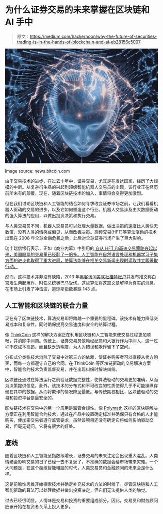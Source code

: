 # 为什么证券交易的未来掌握在区块链和 AI 手中

> 原文：<https://medium.com/hackernoon/why-the-future-of-securities-trading-is-in-the-hands-of-blockchain-and-ai-eb28156c5007>

![](img/d4b8710fc5d78652c0731ec7dc7e424e.png)

image source: news.bitcoin.com

由于交易技术的进步，在过去十年中，证券交易，尤其是在发达国家，经历了大规模的中断。从复杂衍生品的兴起到超级智能机器人交易员的出现，该行业正在经历前所未有的颠覆。现在，随着区块链技术的加入，事情将会变得更加激烈。

但在我们讨论区块链和人工智能的结合如何寻求改变证券市场之前，让我们看看机器人驱动的交易的进步，以及它如何塑造这个行业。机器人交易涉及由大数据驱动的强大算法的应用，以做出投资决策和执行交易。

与人类交易员不同，机器人交易员可以处理大量数据，做出决策的速度比人类快无数倍，没有人类的情感或偏见，从而改善决策。高频交易(HFT)等算法驱动的技术出现在 2008 年全球金融危机之后，此后对全球证券市场产生了巨大影响。

瑞士瑞信银行表示，正如《商业内幕》中引用的[,自从 HFT 和高速交易策略兴起以来，美国股票的交易量已经翻了一倍多。人工智能在自然语言处理和机器学习子集方面的进步也取得了重大进展，使算法能够在相关交易新闻出现时读取并立即采取行动。](http://www.businessinsider.com/how-high-frequency-trading-has-changed-the-stock-market-2017-3)

然而，这种技术并非没有缺陷，2013 年[黑客访问美联社推特账户](https://www.theguardian.com/business/2013/apr/23/ap-tweet-hack-wall-street-freefall)并发布推文称白宫发生两起爆炸，时任总统奥巴马受伤。这些算法将这篇文章解释为真实的消息，在市场上引发了冲击波，道琼斯指数暴跌 143 点。

## 人工智能和区块链的联合力量

现在有了区块链技术，算法交易即将跨越一个重要的里程碑。该技术有能力降低交易成本和复杂性，同时确保提高交易速度和安全的结算过程。

像 [ThinkCoin](https://www.thinkcoin.io/) 这样的解决方案正在利用区块链和人工智能来使交易过程更加顺畅，并消除中间商。传统上，证券交易员依赖经纪商和大银行作为中间人，这一过程不仅成本高昂，而且缺乏透明度，为人为错误和欺诈留下了空间。

分布式分类帐技术消除了交易中对第三方的依赖，使证券购买者可以直接从卖方购买，而每一方都遵守自己的合同。在 ThinkCoin 等区块链驱动的交易解决方案中，智能合约技术负责监督交易，并在出现纠纷时解决纠纷。

区块链还通过在算法运行之前验证数据完整性，使算法驱动的交易更加准确，从而为决策提供信息。此外，该技术的分布式和不可改变的性质使得几乎不可能操纵存储在其中的数据，从而将欺诈的情况降至最低。与传统期权相比，区块链驱动的交易和投资平台是最安全的。

区块链技术在交易中的另一个应用是监管合规性。像 [Polymath](https://hackernoon.com/polymath-the-securities-token-platform-using-blockchain-cb986fe22be2) 这样的区块链解决方案正在利用智能合约技术，通过在产品中设置确定标准并确保只有合格的人才能购买，使加密交易者遵守监管要求。虽然该项目还没有确定它将如何影响驱动交易，但毫无疑问，它将有很大的好处。

## **底线**

随着区块链和人工智能呈指数级增长，证券交易的未来注定会出现重大混乱。人类情绪会影响交易的日子已经一去不复返了，不准确的数据会给市场带来灾难。一个大问题是，在这个超级智能电脑的时代，人类交易员和金融顾问的未来会是什么样。

这是前瞻性思维开始探索技术并确定补充技术的方法的时候了。尽管区块链和人工智能驱动的算法可以处理数据并做出投资决定，但它们无法提供人类的触觉。

过去已经很明显，人情味是交易和投资的重要组成部分。因此，交易员和财务顾问应该开始在投资者关系上投入更多。